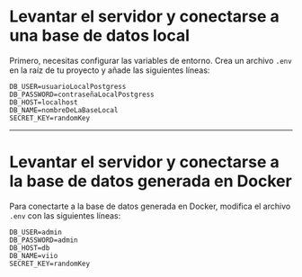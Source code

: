 # Levantar el servidor y conectarse a una base de datos local

Primero, necesitas configurar las variables de entorno. Crea un archivo `.env` en la raíz de tu proyecto y añade las siguientes líneas:

```env
DB_USER=usuarioLocalPostgress
DB_PASSWORD=contraseñaLocalPostgress
DB_HOST=localhost
DB_NAME=nombreDeLaBaseLocal
SECRET_KEY=randomKey
```

---

# Levantar el servidor y conectarse a la base de datos generada en Docker

Para conectarte a la base de datos generada en Docker, modifica el archivo `.env` con las siguientes líneas:

```env
DB_USER=admin
DB_PASSWORD=admin
DB_HOST=db
DB_NAME=viio
SECRET_KEY=randomKey
```
